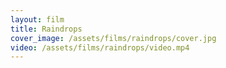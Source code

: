 ```yaml
---
layout: film
title: Raindrops
cover_image: /assets/films/raindrops/cover.jpg
video: /assets/films/raindrops/video.mp4
---
```

